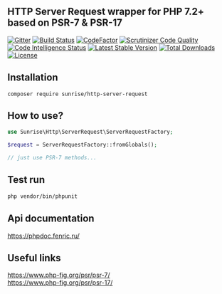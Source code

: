 ## HTTP Server Request wrapper for PHP 7.2+ based on PSR-7 & PSR-17

[![Gitter](https://badges.gitter.im/sunrise-php/support.png)](https://gitter.im/sunrise-php/support)
[![Build Status](https://api.travis-ci.com/sunrise-php/http-server-request.svg?branch=master)](https://travis-ci.com/sunrise-php/http-server-request)
[![CodeFactor](https://www.codefactor.io/repository/github/sunrise-php/http-server-request/badge)](https://www.codefactor.io/repository/github/sunrise-php/http-server-request)
[![Scrutinizer Code Quality](https://scrutinizer-ci.com/g/sunrise-php/http-server-request/badges/quality-score.png?b=master)](https://scrutinizer-ci.com/g/sunrise-php/http-server-request/?branch=master)
[![Code Intelligence Status](https://scrutinizer-ci.com/g/sunrise-php/http-server-request/badges/code-intelligence.svg?b=master)](https://scrutinizer-ci.com/code-intelligence)
[![Latest Stable Version](https://poser.pugx.org/sunrise/http-server-request/v/stable)](https://packagist.org/packages/sunrise/http-server-request)
[![Total Downloads](https://poser.pugx.org/sunrise/http-server-request/downloads)](https://packagist.org/packages/sunrise/http-server-request)
[![License](https://poser.pugx.org/sunrise/http-server-request/license)](https://packagist.org/packages/sunrise/http-server-request)

## Installation

```
composer require sunrise/http-server-request
```

## How to use?

```php
use Sunrise\Http\ServerRequest\ServerRequestFactory;

$request = ServerRequestFactory::fromGlobals();

// just use PSR-7 methods...
```

## Test run

```bash
php vendor/bin/phpunit
```

## Api documentation

https://phpdoc.fenric.ru/

## Useful links

https://www.php-fig.org/psr/psr-7/<br>
https://www.php-fig.org/psr/psr-17/

